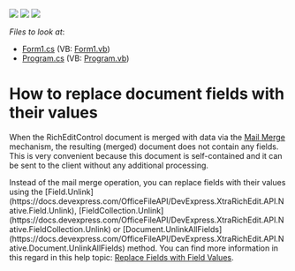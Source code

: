 <!-- default badges list -->
![](https://img.shields.io/endpoint?url=https://codecentral.devexpress.com/api/v1/VersionRange/128611006/21.2.3%2B)
[![](https://img.shields.io/badge/Open_in_DevExpress_Support_Center-FF7200?style=flat-square&logo=DevExpress&logoColor=white)](https://supportcenter.devexpress.com/ticket/details/E3482)
[![](https://img.shields.io/badge/📖_How_to_use_DevExpress_Examples-e9f6fc?style=flat-square)](https://docs.devexpress.com/GeneralInformation/403183)
<!-- default badges end -->
<!-- default file list -->
*Files to look at*:

* [Form1.cs](./CS/Form1.cs) (VB: [Form1.vb](./VB/Form1.vb))
* [Program.cs](./CS/Program.cs) (VB: [Program.vb](./VB/Program.vb))
<!-- default file list end -->
# How to replace document fields with their values


<p>When the RichEditControl document is merged with data via the <a href="http://documentation.devexpress.com/#WindowsForms/CustomDocument9330"><u>Mail Merge</u></a> mechanism, the resulting (merged) document does not contain any fields. This is very convenient because this document is self-contained and it can be sent to the client without any additional processing. </p>
  <p>Instead of the mail merge operation, you can replace fields with their values using the [Field.Unlink](https://docs.devexpress.com/OfficeFileAPI/DevExpress.XtraRichEdit.API.Native.Field.Unlink), [FieldCollection.Unlink](https://docs.devexpress.com/OfficeFileAPI/DevExpress.XtraRichEdit.API.Native.FieldCollection.Unlink) or [Document.UnlinkAllFields](https://docs.devexpress.com/OfficeFileAPI/DevExpress.XtraRichEdit.API.Native.Document.UnlinkAllFields) method. You can find more information in this regard in this help topic: <a href="https://docs.devexpress.com/OfficeFileAPI/DevExpress.XtraRichEdit.API.Native.FieldCollection#replace-fields-with-field-values"><u>Replace Fields with Field Values</u></a>.
</p>

<br/>